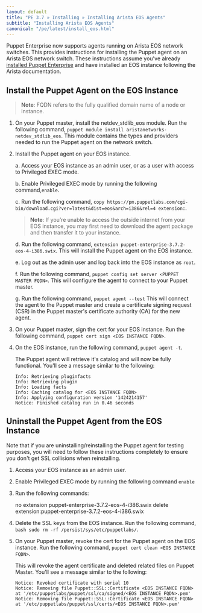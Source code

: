 ```yaml
---
layout: default
title: "PE 3.7 » Installing » Installing Arista EOS Agents"
subtitle: "Installing Arista EOS Agents"
canonical: "/pe/latest/install_eos.html"
---
```


Puppet Enterprise now supports agents running on Arista EOS network switches. This  provides instructions for installing the Puppet agent on an Arista EOS network switch. These instructions assume you've already [installed Puppet Enterprise](./install_basic.html) and have installed an EOS instance following the Arista documentation. 


## Install the Puppet Agent on the EOS Instance

>**Note**: FQDN refers to the fully qualified domain name of a node or instance. 

1. On your Puppet master, install the netdev_stdlib_eos module. Run the following command, `puppet module install aristanetworks-netdev_stdlib_eos`. This module contains the types and providers needed to run the Puppet agent on the network switch. 

2. Install the Puppet agent on your EOS instance. 

   a. Access your EOS instance as an admin user, or as a user with access to Privileged EXEC mode.

   b. Enable Privileged EXEC mode by running the following command,`enable`.
   
   c. Run the following command, `copy https://pm.puppetlabs.com/cgi-bin/download.cgi?ver=latest&dist=eos&arch=i386&rel=4 extension:`.

   > **Note**: If you’re unable to access the outside internet from your EOS instance, you may first need to download the agent package and then transfer it to your instance.
   
   d. Run the following command, `extension puppet-enterprise-3.7.2-eos-4-i386.swix`. This will install the Puppet agent on the EOS instance. 

   e. Log out as the admin user and log back into the EOS instance as `root`.
   
   f. Run the following command, `puppet config set server <PUPPET MASTER FQDN>`.  This will configure the agent to connect to your Puppet master.

   g. Run the following command,  `puppet agent --test` This will connect the agent to the Puppet master and create a certificate signing request (CSR) in the Puppet master's certificate authority (CA) for the new agent. 
  
3. On your Puppet master, sign the cert for your EOS instance. Run the following command, `puppet cert sign <EOS INSTANCE FQDN>`.

4. On the EOS instance, run the following command, `puppet agent -t`.

   The Puppet agent will retrieve it's catalog and will now be fully functional. You'll see a message similar to the following: 

       Info: Retrieving pluginfacts
       Info: Retrieving plugin
       Info: Loading facts
       Info: Caching catalog for <EOS INSTANCE FQDN> 
       Info: Applying configuration version '1424214157'
       Notice: Finished catalog run in 0.46 seconds
    
## Uninstall the Puppet Agent from the EOS Instance

Note that if you are uninstalling/reinstalling the Puppet agent for testing purposes, you will need to follow these instructions completely to ensure you don't get SSL collisions when reinstalling. 

1. Access your EOS instance as an admin user. 
2. Enable Privileged EXEC mode by running the following command `enable`
3. Run the following commands:

      no extension puppet-enterprise-3.7.2-eos-4-i386.swix
      delete extension:puppet-enterprise-3.7.2-eos-4-i386.swix 
          
4. Delete the SSL keys from the EOS instance. Run the following command, `bash sudo rm -rf /persist/sys/etc/puppetlabs/`. 
5. On your Puppet master, revoke the cert for the Puppet agent on the EOS instance. Run the following command, `puppet cert clean <EOS INSTANCE FQDN>`. 

   This will revoke the agent certificate and deleted related files on Puppet Master. You'll see a message similar to the following: 
   
       Notice: Revoked certificate with serial 10
       Notice: Removing file Puppet::SSL::Certificate <EOS INSTANCE FQDN> at '/etc/puppetlabs/puppet/ssl/ca/signed/<EOS INSTANCE FQDN>.pem'
       Notice: Removing file Puppet::SSL::Certificate <EOS INSTANCE FQDN> at '/etc/puppetlabs/puppet/ssl/certs/<EOS INSTANCE FQDN>.pem'
